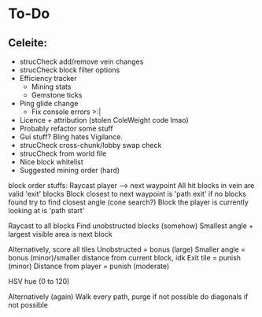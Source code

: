 # To-Do

## Celeite:
- strucCheck add/remove vein changes
- strucCheck block filter options
- Efficiency tracker
  - Mining stats
  - Gemstone ticks
- Ping glide change
  - Fix console errors >:|
- Licence + attribution (stolen ColeWeight code lmao)
- Probably refactor some stuff
- Gui stuff? Bling hates Vigilance.
- strucCheck cross-chunk/lobby swap check
- strucCheck from world file
- Nice block whitelist
- Suggested mining order (hard)


block order stuffs:
Raycast player --> next waypoint
All hit blocks in vein are valid 'exit' blocks
Block closest to next waypoint is 'path exit'
	if no blocks found try to find closest angle (cone search?)
Block the player is currently looking at is 'path start'

Raycast to all blocks
Find unobstructed blocks (somehow)
Smallest angle + largest visible area is next block

Alternatively, score all tiles
Unobstructed = bonus (large)
Smaller angle = bonus (minor)/smaller distance from current block, idk
Exit tile = punish (minor)
Distance from player = punish (moderate)

HSV hue (0 to 120)

Alternatively (again)
Walk every path, purge if not possible
do diagonals if not possible